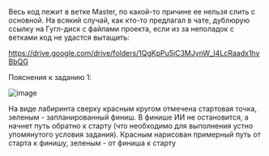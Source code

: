 Весь код лежит в ветке Master, по какой-то причине ее нельзя слить с основной.
На всякий случай, как кто-то предлагал в чате, дублюрую ссылку на Гугл-диск с файлами проекта, если из за неполадок с ветками код не удастся вытащить:

https://drive.google.com/drive/folders/1QgKpPu5jC3MJynW_I4LcRaadx1hvBbQG

Пояснения к заданию 1:

![image](https://github.com/user-attachments/assets/090877e1-a08b-4d5a-826d-cd5f03604c09)

На виде лабиринта сверху красным кругом отмечена стартовая точка, зеленым - запланированный финиш. В финише ИИ не остановится, а начнет путь обратно к старту (что необходимо для выполнения устно упомянутого условия задания). Красным нарисован примерный путь от старта к финишу, зеленым - от финиша к старту
